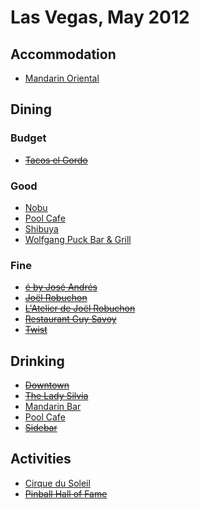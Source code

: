 # Las Vegas, May 2012

## Accommodation

* [Mandarin Oriental](http://www.mandarinoriental.com/lasvegas/)

## Dining

### Budget

* ~~[Tacos el Gordo](http://www.yelp.com/biz/tacos-el-gordo-las-vegas)~~

### Good

* [Nobu](http://www.noburestaurants.com/las-vegas/)
* [Pool Cafe](http://www.mandarinoriental.com/lasvegas/dining/pool_cafe/)
* [Shibuya](http://www.mgmgrand.com/restaurants/shibuya-japanese-restaurant.aspx)
* [Wolfgang Puck Bar & Grill](http://www.mgmgrand.com/restaurants/wolfgang-grill-bar-restaurant.aspx)

### Fine

* ~~[é by José Andrés](http://www.ebyjoseandres.com/)~~
* ~~[Joël Robuchon](http://www.joel-robuchon.net/#/en/restaurants/9/)~~
* ~~[L'Atelier de Joël Robuchon](http://www.joel-robuchon.net/#/en/restaurants/10/)~~
* ~~[Restaurant Guy Savoy](http://www.caesarspalace.com/casinos/caesars-palace/restaurants-dining/restaurant-guy-savoy-detail.html)~~
* ~~[Twist](http://www.mandarinoriental.com/lasvegas/dining/twist/)~~

## Drinking

* ~~[Downtown](http://thedowntownlv.com/)~~
* ~~[The Lady Silvia](http://theladysilvia.com/)~~
* [Mandarin Bar](http://www.mandarinoriental.com/lasvegas/dining/mandarin_bar/)
* [Pool Cafe](http://www.mandarinoriental.com/lasvegas/dining/pool_cafe/)
* ~~[Sidebar](http://www.sidebarlv.com/)~~

## Activities

* [Cirque du Soleil](http://www.cirquedusoleil.com/en/home.aspx#/en/home/shows/americas/usa/nevada/las-vegas.aspx)
* ~~[Pinball Hall of Fame](http://www.pinballmuseum.org/)~~
